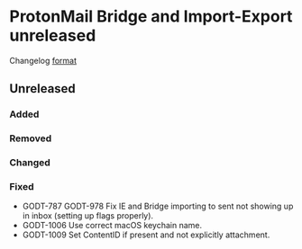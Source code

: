 # ProtonMail Bridge and Import-Export unreleased

Changelog [format](http://keepachangelog.com/en/1.0.0/)

## Unreleased

### Added

### Removed

### Changed

### Fixed
* GODT-787 GODT-978 Fix IE and Bridge importing to sent not showing up in inbox (setting up flags properly).
* GODT-1006 Use correct macOS keychain name.
* GODT-1009 Set ContentID if present and not explicitly attachment.

